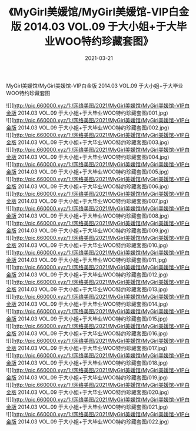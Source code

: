 ﻿---
layout: post
title:  《MyGirl美媛馆/MyGirl美媛馆-VIP白金版 2014.03 VOL.09 于大小姐+于大毕业WOO特约珍藏套图》
date:   2021-03-21
img: http://pic.660000.xyz/1:/网络美图/2021/MyGirl美媛馆/MyGirl美媛馆-VIP白金版 2014.03 VOL.09 于大小姐+于大毕业WOO特约珍藏套图/000.jpg
categories: [美女, 清纯, 唯美]
---

MyGirl美媛馆/MyGirl美媛馆-VIP白金版 2014.03 VOL.09 于大小姐+于大毕业WOO特约珍藏套图

 ![](http://pic.660000.xyz/1:/网络美图/2021/MyGirl美媛馆/MyGirl美媛馆-VIP白金版 2014.03 VOL.09 于大小姐+于大毕业WOO特约珍藏套图/001.jpg) <br>![](http://pic.660000.xyz/1:/网络美图/2021/MyGirl美媛馆/MyGirl美媛馆-VIP白金版 2014.03 VOL.09 于大小姐+于大毕业WOO特约珍藏套图/002.jpg) <br>![](http://pic.660000.xyz/1:/网络美图/2021/MyGirl美媛馆/MyGirl美媛馆-VIP白金版 2014.03 VOL.09 于大小姐+于大毕业WOO特约珍藏套图/003.jpg) <br>![](http://pic.660000.xyz/1:/网络美图/2021/MyGirl美媛馆/MyGirl美媛馆-VIP白金版 2014.03 VOL.09 于大小姐+于大毕业WOO特约珍藏套图/004.jpg) <br>![](http://pic.660000.xyz/1:/网络美图/2021/MyGirl美媛馆/MyGirl美媛馆-VIP白金版 2014.03 VOL.09 于大小姐+于大毕业WOO特约珍藏套图/005.jpg) <br>![](http://pic.660000.xyz/1:/网络美图/2021/MyGirl美媛馆/MyGirl美媛馆-VIP白金版 2014.03 VOL.09 于大小姐+于大毕业WOO特约珍藏套图/006.jpg) <br>![](http://pic.660000.xyz/1:/网络美图/2021/MyGirl美媛馆/MyGirl美媛馆-VIP白金版 2014.03 VOL.09 于大小姐+于大毕业WOO特约珍藏套图/007.jpg) <br>![](http://pic.660000.xyz/1:/网络美图/2021/MyGirl美媛馆/MyGirl美媛馆-VIP白金版 2014.03 VOL.09 于大小姐+于大毕业WOO特约珍藏套图/008.jpg) <br>![](http://pic.660000.xyz/1:/网络美图/2021/MyGirl美媛馆/MyGirl美媛馆-VIP白金版 2014.03 VOL.09 于大小姐+于大毕业WOO特约珍藏套图/009.jpg) <br>![](http://pic.660000.xyz/1:/网络美图/2021/MyGirl美媛馆/MyGirl美媛馆-VIP白金版 2014.03 VOL.09 于大小姐+于大毕业WOO特约珍藏套图/010.jpg) <br>![](http://pic.660000.xyz/1:/网络美图/2021/MyGirl美媛馆/MyGirl美媛馆-VIP白金版 2014.03 VOL.09 于大小姐+于大毕业WOO特约珍藏套图/011.jpg) <br>![](http://pic.660000.xyz/1:/网络美图/2021/MyGirl美媛馆/MyGirl美媛馆-VIP白金版 2014.03 VOL.09 于大小姐+于大毕业WOO特约珍藏套图/012.jpg) <br>![](http://pic.660000.xyz/1:/网络美图/2021/MyGirl美媛馆/MyGirl美媛馆-VIP白金版 2014.03 VOL.09 于大小姐+于大毕业WOO特约珍藏套图/013.jpg) <br>![](http://pic.660000.xyz/1:/网络美图/2021/MyGirl美媛馆/MyGirl美媛馆-VIP白金版 2014.03 VOL.09 于大小姐+于大毕业WOO特约珍藏套图/014.jpg) <br>![](http://pic.660000.xyz/1:/网络美图/2021/MyGirl美媛馆/MyGirl美媛馆-VIP白金版 2014.03 VOL.09 于大小姐+于大毕业WOO特约珍藏套图/015.jpg) <br>![](http://pic.660000.xyz/1:/网络美图/2021/MyGirl美媛馆/MyGirl美媛馆-VIP白金版 2014.03 VOL.09 于大小姐+于大毕业WOO特约珍藏套图/016.jpg) <br>![](http://pic.660000.xyz/1:/网络美图/2021/MyGirl美媛馆/MyGirl美媛馆-VIP白金版 2014.03 VOL.09 于大小姐+于大毕业WOO特约珍藏套图/017.jpg) <br>![](http://pic.660000.xyz/1:/网络美图/2021/MyGirl美媛馆/MyGirl美媛馆-VIP白金版 2014.03 VOL.09 于大小姐+于大毕业WOO特约珍藏套图/018.jpg) <br>![](http://pic.660000.xyz/1:/网络美图/2021/MyGirl美媛馆/MyGirl美媛馆-VIP白金版 2014.03 VOL.09 于大小姐+于大毕业WOO特约珍藏套图/019.jpg) <br>![](http://pic.660000.xyz/1:/网络美图/2021/MyGirl美媛馆/MyGirl美媛馆-VIP白金版 2014.03 VOL.09 于大小姐+于大毕业WOO特约珍藏套图/020.jpg) <br>![](http://pic.660000.xyz/1:/网络美图/2021/MyGirl美媛馆/MyGirl美媛馆-VIP白金版 2014.03 VOL.09 于大小姐+于大毕业WOO特约珍藏套图/021.jpg) <br>![](http://pic.660000.xyz/1:/网络美图/2021/MyGirl美媛馆/MyGirl美媛馆-VIP白金版 2014.03 VOL.09 于大小姐+于大毕业WOO特约珍藏套图/022.jpg) <br>